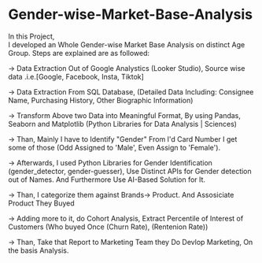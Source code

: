 # Gender-wise-Market-Base-Analysis
In this Project,  
I developed an Whole Gender-wise Market Base Analysis on distinct Age Group. Steps are explained are as followed:

-> Data Extraction Out of Google Analystics (Looker Studio), Source wise data .i.e.[Google, Facebook, Insta, Tiktok]

-> Data Extraction From SQL Database, (Detailed Data Including: Consignee Name, Purchasing History, Other Biographic Information)

-> Transform Above two Data into Meaningful Format, By using Pandas, Seaborn and Matplotlib (Python Libraries for Data Analysis | Sciences)

-> Than, Mainly I have to Identify "Gender" From I'd Card Number I get some of those (Odd Assigned to 'Male', Even Assign to 'Female').

-> Afterwards, I used Python Libraries for Gender Identification (gender_detector, gender-guesser), Use Distinct APIs for Gender detection out of Names. And Furthermore Use AI-Based Solution for It.

-> Than, I categorize them against Brands-> Product. And Assosiciate Product They Buyed

-> Adding more to it, do Cohort Analysis, Extract Percentile of Interest of Customers (Who buyed Once (Churn Rate), (Rentenion Rate))

-> Than, Take that Report to Marketing Team they Do Devlop Marketing, On the basis Analysis.
